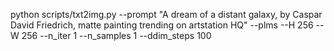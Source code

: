

python scripts/txt2img.py --prompt "A dream of a distant galaxy, by Caspar David Friedrich, matte painting trending on artstation HQ" --plms --H 256 --W 256 --n_iter 1 --n_samples 1 --ddim_steps 100
